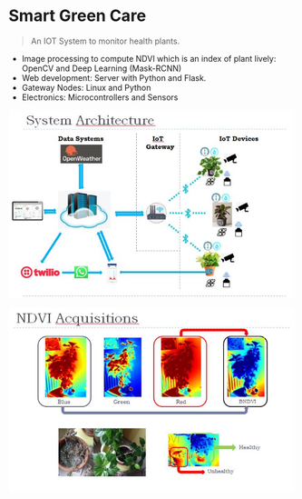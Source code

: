 # Smart Green Care

> An IOT System to monitor health plants.

- Image processing to compute NDVI which is an index of plant lively: OpenCV and Deep Learning (Mask-RCNN)
- Web development: Server with Python and Flask.
- Gateway Nodes: Linux and Python
- Electronics: Microcontrollers and Sensors

![Image](https://github.com/AlessandroGulli/AI_MS_Degree/blob/main/SmartGreenCare/images/architecture.JPG)

![Image](https://github.com/AlessandroGulli/AI_MS_Degree/blob/main/SmartGreenCare/images/NDVI.JPG)
